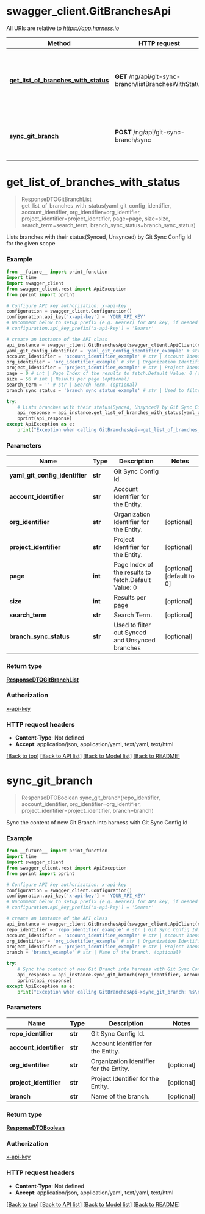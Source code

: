 # swagger_client.GitBranchesApi

All URIs are relative to *https://app.harness.io*

Method | HTTP request | Description
------------- | ------------- | -------------
[**get_list_of_branches_with_status**](GitBranchesApi.md#get_list_of_branches_with_status) | **GET** /ng/api/git-sync-branch/listBranchesWithStatus | Lists branches with their status(Synced, Unsynced) by Git Sync Config Id for the given scope
[**sync_git_branch**](GitBranchesApi.md#sync_git_branch) | **POST** /ng/api/git-sync-branch/sync | Sync the content of new Git Branch into harness with Git Sync Config Id

# **get_list_of_branches_with_status**
> ResponseDTOGitBranchList get_list_of_branches_with_status(yaml_git_config_identifier, account_identifier, org_identifier=org_identifier, project_identifier=project_identifier, page=page, size=size, search_term=search_term, branch_sync_status=branch_sync_status)

Lists branches with their status(Synced, Unsynced) by Git Sync Config Id for the given scope

### Example
```python
from __future__ import print_function
import time
import swagger_client
from swagger_client.rest import ApiException
from pprint import pprint

# Configure API key authorization: x-api-key
configuration = swagger_client.Configuration()
configuration.api_key['x-api-key'] = 'YOUR_API_KEY'
# Uncomment below to setup prefix (e.g. Bearer) for API key, if needed
# configuration.api_key_prefix['x-api-key'] = 'Bearer'

# create an instance of the API class
api_instance = swagger_client.GitBranchesApi(swagger_client.ApiClient(configuration))
yaml_git_config_identifier = 'yaml_git_config_identifier_example' # str | Git Sync Config Id.
account_identifier = 'account_identifier_example' # str | Account Identifier for the Entity.
org_identifier = 'org_identifier_example' # str | Organization Identifier for the Entity. (optional)
project_identifier = 'project_identifier_example' # str | Project Identifier for the Entity. (optional)
page = 0 # int | Page Index of the results to fetch.Default Value: 0 (optional) (default to 0)
size = 56 # int | Results per page (optional)
search_term = '' # str | Search Term. (optional)
branch_sync_status = 'branch_sync_status_example' # str | Used to filter out Synced and Unsynced branches (optional)

try:
    # Lists branches with their status(Synced, Unsynced) by Git Sync Config Id for the given scope
    api_response = api_instance.get_list_of_branches_with_status(yaml_git_config_identifier, account_identifier, org_identifier=org_identifier, project_identifier=project_identifier, page=page, size=size, search_term=search_term, branch_sync_status=branch_sync_status)
    pprint(api_response)
except ApiException as e:
    print("Exception when calling GitBranchesApi->get_list_of_branches_with_status: %s\n" % e)
```

### Parameters

Name | Type | Description  | Notes
------------- | ------------- | ------------- | -------------
 **yaml_git_config_identifier** | **str**| Git Sync Config Id. | 
 **account_identifier** | **str**| Account Identifier for the Entity. | 
 **org_identifier** | **str**| Organization Identifier for the Entity. | [optional] 
 **project_identifier** | **str**| Project Identifier for the Entity. | [optional] 
 **page** | **int**| Page Index of the results to fetch.Default Value: 0 | [optional] [default to 0]
 **size** | **int**| Results per page | [optional] 
 **search_term** | **str**| Search Term. | [optional] 
 **branch_sync_status** | **str**| Used to filter out Synced and Unsynced branches | [optional] 

### Return type

[**ResponseDTOGitBranchList**](ResponseDTOGitBranchList.md)

### Authorization

[x-api-key](../README.md#x-api-key)

### HTTP request headers

 - **Content-Type**: Not defined
 - **Accept**: application/json, application/yaml, text/yaml, text/html

[[Back to top]](#) [[Back to API list]](../README.md#documentation-for-api-endpoints) [[Back to Model list]](../README.md#documentation-for-models) [[Back to README]](../README.md)

# **sync_git_branch**
> ResponseDTOBoolean sync_git_branch(repo_identifier, account_identifier, org_identifier=org_identifier, project_identifier=project_identifier, branch=branch)

Sync the content of new Git Branch into harness with Git Sync Config Id

### Example
```python
from __future__ import print_function
import time
import swagger_client
from swagger_client.rest import ApiException
from pprint import pprint

# Configure API key authorization: x-api-key
configuration = swagger_client.Configuration()
configuration.api_key['x-api-key'] = 'YOUR_API_KEY'
# Uncomment below to setup prefix (e.g. Bearer) for API key, if needed
# configuration.api_key_prefix['x-api-key'] = 'Bearer'

# create an instance of the API class
api_instance = swagger_client.GitBranchesApi(swagger_client.ApiClient(configuration))
repo_identifier = 'repo_identifier_example' # str | Git Sync Config Id.
account_identifier = 'account_identifier_example' # str | Account Identifier for the Entity.
org_identifier = 'org_identifier_example' # str | Organization Identifier for the Entity. (optional)
project_identifier = 'project_identifier_example' # str | Project Identifier for the Entity. (optional)
branch = 'branch_example' # str | Name of the branch. (optional)

try:
    # Sync the content of new Git Branch into harness with Git Sync Config Id
    api_response = api_instance.sync_git_branch(repo_identifier, account_identifier, org_identifier=org_identifier, project_identifier=project_identifier, branch=branch)
    pprint(api_response)
except ApiException as e:
    print("Exception when calling GitBranchesApi->sync_git_branch: %s\n" % e)
```

### Parameters

Name | Type | Description  | Notes
------------- | ------------- | ------------- | -------------
 **repo_identifier** | **str**| Git Sync Config Id. | 
 **account_identifier** | **str**| Account Identifier for the Entity. | 
 **org_identifier** | **str**| Organization Identifier for the Entity. | [optional] 
 **project_identifier** | **str**| Project Identifier for the Entity. | [optional] 
 **branch** | **str**| Name of the branch. | [optional] 

### Return type

[**ResponseDTOBoolean**](ResponseDTOBoolean.md)

### Authorization

[x-api-key](../README.md#x-api-key)

### HTTP request headers

 - **Content-Type**: Not defined
 - **Accept**: application/json, application/yaml, text/yaml, text/html

[[Back to top]](#) [[Back to API list]](../README.md#documentation-for-api-endpoints) [[Back to Model list]](../README.md#documentation-for-models) [[Back to README]](../README.md)

